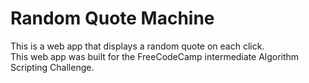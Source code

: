 # Random Quote Machine
This is a web app that displays a random quote on each click.  
This web app was built for the FreeCodeCamp intermediate Algorithm Scripting Challenge.
